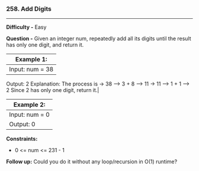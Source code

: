 <h3>258. Add Digits</h3>
<hr>
<b>Difficulty -</b> Easy

<b>Question -</b>
Given an integer num, repeatedly add all its digits until the result has only one digit, and return it.
<br>


|<b>Example 1:</b>|
|---|
|Input: num = 38
Output: 2
Explanation: The process is
-> 38 --> 3 + 8 --> 11
-> 11 --> 1 + 1 --> 2 
Since 2 has only one digit, return it.|

|<b>Example 2:</b>  |
|---|
|Input: num = 0
Output: 0|

<b>Constraints:</b>
<ul><li>0 <= num <= 231 - 1</li></ul>

<b>Follow up:</b> Could you do it without any loop/recursion in O(1) runtime?
